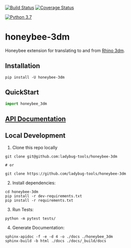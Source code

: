 [![Build Status](https://travis-ci.com/ladybug-tools/honeybee-3dm.svg?branch=master)](https://travis-ci.org/ladybug-tools/honeybee-3dm)
[![Coverage Status](https://coveralls.io/repos/github/ladybug-tools/honeybee-3dm/badge.svg?branch=master)](https://coveralls.io/github/ladybug-tools/honeybee-3dm)

[![Python 3.7](https://img.shields.io/badge/python-3.7-blue.svg)](https://www.python.org/downloads/release/python-370/)

# honeybee-3dm

Honeybee extension for translating to and from [Rhino 3dm](https://www.rhino3d.com/).

## Installation

```console
pip install -U honeybee-3dm
```

## QuickStart

```python
import honeybee_3dm

```

## [API Documentation](http://ladybug-tools.github.io/honeybee-3dm/docs)

## Local Development

1. Clone this repo locally
```console
git clone git@github.com:ladybug-tools/honeybee-3dm

# or

git clone https://github.com/ladybug-tools/honeybee-3dm
```
2. Install dependencies:
```console
cd honeybee-3dm
pip install -r dev-requirements.txt
pip install -r requirements.txt
```

3. Run Tests:
```console
python -m pytest tests/
```

4. Generate Documentation:
```console
sphinx-apidoc -f -e -d 4 -o ./docs ./honeybee_3dm
sphinx-build -b html ./docs ./docs/_build/docs
```
